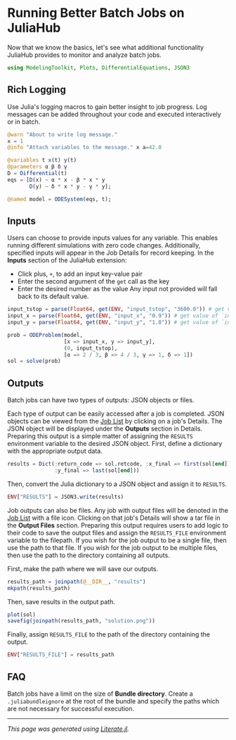 # Running Better Batch Jobs on JuliaHub
Now that we know the basics, let's see what additional functionality JuliaHub provides to monitor and analyze batch jobs.

````julia
using ModelingToolkit, Plots, DifferentialEquations, JSON3
````

## Rich Logging
Use Julia's logging macros to gain better insight to job progress.
Log messages can be added throughout your code and executed interactively or in batch.

````julia
@warn "About to write log message."
x = 1
@info "Attach variables to the message." x a=42.0

@variables t x(t) y(t)
@parameters α β δ γ
D = Differential(t)
eqs = [D(x) ~ α * x - β * x * y
       D(y) ~ δ * x * y - γ * y];

@named model = ODESystem(eqs, t);
````

## Inputs
Users can choose to provide inputs values for any variable.
This enables running different simulations with zero code changes.
Additionally, specified inputs will appear in the Job Details for record keeping.
In the **Inputs** section of the JuliaHub extension:
- Click plus, `+`, to add an input key-value pair
- Enter the second argument of the `get` call as the key
- Enter the desired number as the value
Any input not provided will fall back to its default value.

````julia
input_tstop = parse(Float64, get(ENV, "input_tstop", "3600.0")) # get value of `input_tstop` or use default value 3600.0
input_x = parse(Float64, get(ENV, "input_x", "0.9")) # get value of `input_x` or use default value 0.9
input_y = parse(Float64, get(ENV, "input_y", "1.8")) # get value of `input_y` or use default value 1.8

prob = ODEProblem(model,
                  [x => input_x, y => input_y],
                  (0, input_tstop),
                  [α => 2 / 3, β => 4 / 3, γ => 1, δ => 1])
sol = solve(prob)
````

## Outputs
Batch jobs can have two types of outputs: JSON objects or files.

Each type of output can be easily accessed after a job is completed.
JSON objects can be viewed from the [Job List](https://juliahub.com/ui/Jobs) by clicking on a job's Details.
The JSON object will be displayed under the **Outputs** section in Details.
Preparing this output is a simple matter of assigning the `RESULTS` environment variable to the desired JSON object.
First, define a dictionary with the appropriate output data.

````julia
results = Dict(:return_code => sol.retcode, :x_final => first(sol[end]),
               :y_final => last(sol[end]))
````

Then, convert the Julia dictionary to a JSON object and assign it to `RESULTS`.

````julia
ENV["RESULTS"] = JSON3.write(results)
````

Job outputs can also be files.
Any job with output files will be denoted in the [Job List](https://juliahub.com/ui/Jobs) with a file icon.
Clicking on that job's Details will show a tar file in the **Output Files** section.
Preparing this output requires users to add logic to their code to save the output files
and assign the `RESULTS_FILE` environment variable to the filepath.
If you wish for the job output to be a single file, then use the path to that file.
If you wish for the job output to be multiple files, then use the path to the directory containing all outputs.

First, make the path where we will save our outputs.

````julia
results_path = joinpath(@__DIR__, "results")
mkpath(results_path)
````

Then, save results in the output path.

````julia
plot(sol)
savefig(joinpath(results_path, "solution.png"))
````

Finally, assign `RESULTS_FILE` to the path of the directory containing the output.

````julia
ENV["RESULTS_FILE"] = results_path
````

## FAQ
Batch jobs have a limit on the size of **Bundle directory**.
Create a `.juliabundleignore` at the root of the bundle and specify the paths which are not necessary for successful execution.

---

*This page was generated using [Literate.jl](https://github.com/fredrikekre/Literate.jl).*

